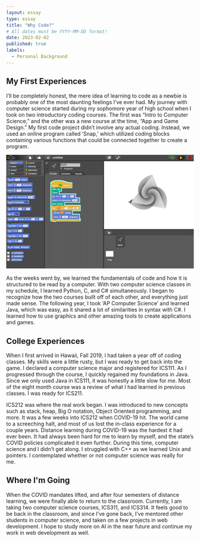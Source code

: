 ```yaml
---
layout: essay
type: essay
title: "Why Code?"
# All dates must be YYYY-MM-DD format!
date: 2023-02-02
published: true
labels:
  - Personal Background
---
```


## My First Experiences
I’ll be completely honest, the mere idea of learning to code as a newbie is probably one of the most daunting feelings I’ve ever had. My journey with computer science started during my sophomore year of high school when I took on two introductory coding courses. The first was “Intro to Computer Science,” and the other was a new course at the time, “App and Game Design.” My first code project didn’t involve any actual coding. Instead, we used an online program called ‘Snap,’ which utilized coding blocks containing various functions that could be connected together to create a program.

<div class="text-center p-4">
  <img width="620px" 
       src="../img/whyCode/snap.jpg"
       class="img-thumbnail" >
</div>

As the weeks went by, we learned the fundamentals of code and how it is structured to be read by a computer. With two computer science classes in my schedule, I learned Python, C, and C# simultaneously. I began to recognize how the two courses built off of each other, and everything just made sense. The following year, I took ‘AP Computer Science’ and learned Java, which was easy, as it shared a lot of similarities in syntax with C#. I learned how to use graphics and other amazing tools to create applications and games.


## College Experiences
When I first arrived in Hawaii, Fall 2019, I had taken a year off of coding classes. My skills were a little rusty, but I was ready to get back into the game. I declared a computer science major and registered for ICS111. As I progressed through the course, I quickly regained my foundations in Java. Since we only used Java in ICS111, it was honestly a little slow for me. Most of the eight month course was a review of what I had learned in previous classes. I was ready for ICS211.

ICS212 was where the real work began. I was introduced to new concepts such as stack, heap, Big O notation, Object Oriented programming, and more. It was a few weeks into ICS212 when COVID-19 hit. The world came to a screeching halt, and most of us lost the in-class experience for a couple years. Distance learning during COVID-19 was the hardest it had ever been. It had always been hard for me to learn by myself, and the state’s COVID policies complicated it even further. During this time, computer science and I didn’t get along. I struggled with C++ as we learned Unix and pointers. I contemplated whether or not computer science was really for me.


## Where I'm Going
When the COVID mandates lifted, and after four semesters of distance learning, we were finally able to return to the classroom. Currently, I am taking two computer science courses, ICS311, and ICS314. It feels good to be back in the classroom, and since I’ve gone back, I’ve mentored other students in computer science, and taken on a few projects in web development. I hope to study more on AI in the near future and continue my work in web development as well.